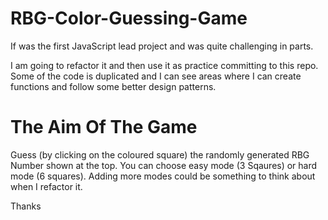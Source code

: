 # RBG-Color-Guessing-Game
 If was the first JavaScript lead project and was quite challenging in parts.

I am going to refactor it and then use it as practice committing to this repo.
Some of the code is duplicated and I can see areas where I can create functions and follow some better design patterns.

# The Aim Of The Game
Guess (by clicking on the coloured square) the randomly generated RBG Number shown at the top.
You can choose easy mode (3 Sqaures) or hard mode (6 squares). Adding more modes could be something to think about when I refactor it. 

Thanks

